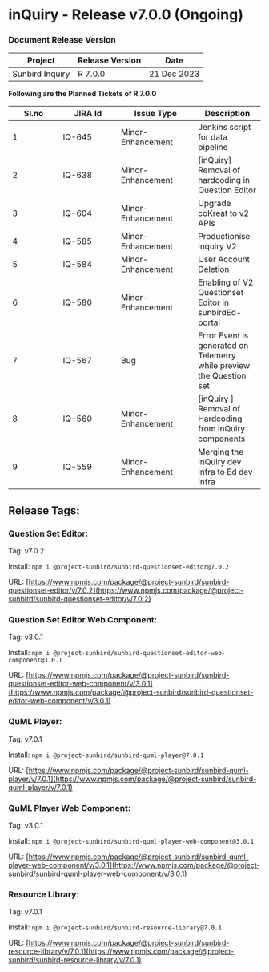 # inQuiry - Release v7.0.0 (Ongoing)

### Document Release Version

| Project         | Release Version | Date        |
| --------------- | --------------- | ----------- |
| Sunbird Inquiry | R 7.0.0         | 21 Dec 2023 |



**Following are the Planned Tickets of R 7.0.0**

<table><thead><tr><th width="85">Sl.no</th><th width="100">JIRA Id</th><th width="138">Issue Type</th><th>Description</th></tr></thead><tbody><tr><td>1</td><td>IQ-645</td><td>Minor-Enhancement</td><td>Jenkins script for data pipeline</td></tr><tr><td>2</td><td>IQ-638</td><td>Minor-Enhancement</td><td>[inQuiry] Removal of hardcoding in Question Editor</td></tr><tr><td>3</td><td>IQ-604</td><td>Minor-Enhancement</td><td>Upgrade coKreat to v2 APIs</td></tr><tr><td>4</td><td>IQ-585</td><td>Minor-Enhancement</td><td>Productionise inquiry V2</td></tr><tr><td>5</td><td>IQ-584</td><td>Minor-Enhancement</td><td>User Account Deletion</td></tr><tr><td>6</td><td>IQ-580</td><td>Minor-Enhancement</td><td>Enabling of V2 Questionset Editor in sunbirdEd-portal</td></tr><tr><td>7</td><td>IQ-567</td><td>Bug</td><td>Error Event is generated on Telemetry while preview the Question set</td></tr><tr><td>8</td><td>IQ-560</td><td>Minor-Enhancement</td><td>[inQuiry ] Removal of Hardcoding from inQuiry components</td></tr><tr><td>9</td><td>IQ-559</td><td>Minor-Enhancement</td><td>Merging the inQuiry dev infra to Ed dev infra</td></tr></tbody></table>

## Release Tags:

### Question Set **Editor**:

Tag: v7.0.2

Install: `npm i @project-sunbird/sunbird-questionset-editor@7.0.2`

URL: [https://www.npmjs.com/package/@project-sunbird/sunbird-questionset-editor/v/7.0.2](https://www.npmjs.com/package/@project-sunbird/sunbird-questionset-editor/v/7.0.2)

### Question Set **Editor Web Component**:

Tag: v3.0.1

Install: `npm i @project-sunbird/sunbird-questionset-editor-web-component@3.0.1`

URL: [https://www.npmjs.com/package/@project-sunbird/sunbird-questionset-editor-web-component/v/3.0.1](https://www.npmjs.com/package/@project-sunbird/sunbird-questionset-editor-web-component/v/3.0.1)

### QuML Player:

Tag: v7.0.1

Install: `npm i @project-sunbird/sunbird-quml-player@7.0.1`

URL: [https://www.npmjs.com/package/@project-sunbird/sunbird-quml-player/v/7.0.1](https://www.npmjs.com/package/@project-sunbird/sunbird-quml-player/v/7.0.1)

### QuML Player Web Component:

Tag: v3.0.1

Install: `npm i @project-sunbird/sunbird-quml-player-web-component@3.0.1`

URL: [https://www.npmjs.com/package/@project-sunbird/sunbird-quml-player-web-component/v/3.0.1](https://www.npmjs.com/package/@project-sunbird/sunbird-quml-player-web-component/v/3.0.1)

### Resource Library:&#x20;

Tag: v7.0.1

Install: `npm i @project-sunbird/sunbird-resource-library@7.0.1`

URL: [https://www.npmjs.com/package/@project-sunbird/sunbird-resource-library/v/7.0.1](https://www.npmjs.com/package/@project-sunbird/sunbird-resource-library/v/7.0.1)

